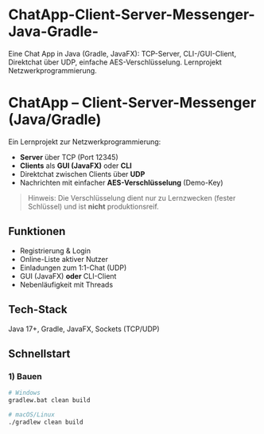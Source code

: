 # ChatApp-Client-Server-Messenger-Java-Gradle-
Eine Chat App in Java (Gradle, JavaFX): TCP-Server, CLI-/GUI-Client, Direktchat über UDP, einfache AES-Verschlüsselung. Lernprojekt Netzwerkprogrammierung.

# ChatApp – Client-Server-Messenger (Java/Gradle)

Ein Lernprojekt zur Netzwerkprogrammierung:
- **Server** über TCP (Port 12345)
- **Clients** als **GUI (JavaFX)** oder **CLI**
- Direktchat zwischen Clients über **UDP**
- Nachrichten mit einfacher **AES-Verschlüsselung** (Demo-Key)

> Hinweis: Die Verschlüsselung dient nur zu Lernzwecken (fester Schlüssel) und ist **nicht** produktionsreif.

## Funktionen
- Registrierung & Login
- Online-Liste aktiver Nutzer
- Einladungen zum 1:1-Chat (UDP)
- GUI (JavaFX) **oder** CLI-Client
- Nebenläufigkeit mit Threads

## Tech-Stack
Java 17+, Gradle, JavaFX, Sockets (TCP/UDP)

## Schnellstart

### 1) Bauen
```bash
# Windows
gradlew.bat clean build

# macOS/Linux
./gradlew clean build

